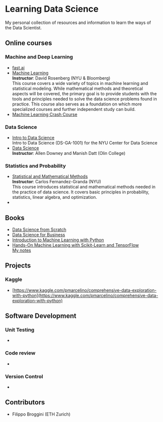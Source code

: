 # Learning Data Science
My personal collection of resources and information to learn the ways of the Data Scientist.

## Online courses
### Machine and Deep Learning
* [fast.ai](https://www.fast.ai)
* [Machine Learning](https://davidrosenberg.github.io/ml2018/#home)  
**Instructor**: David Rosenberg (NYU & Bloomberg)  
This course covers a wide variety of topics in machine learning and statistical modeling. While mathematical methods and theoretical aspects will be covered, the primary goal is to provide students with the tools and principles needed to solve the data science problems found in practice. This course also serves as a foundation on which more specialized courses and further independent study can build.
* [Machine Learning Crash Course](https://developers.google.com/machine-learning/crash-course/)  

### Data Science
* [Intro to Data Science](https://github.com/briandalessandro/DataScienceCourse)  
Intro to Data Science (DS-GA-1001) for the NYU Center for Data Science
* [Data Science](https://sites.google.com/site/datascienceolin17/)  
**Instructor**: Allen Downey and Manish Datt (Olin College)

### Statistics and Probability
* [Statistical and Mathematical Methods](https://cims.nyu.edu/~cfgranda/pages/DSGA1002_fall15/index.html)  
**Instructor**: Carlos Fernandez-Granda (NYU)  
This course introduces statistical and mathematical methods needed in the practice of data science. It covers basic principles in probability, statistics, linear algebra, and optimization.
* 

## Books
* [Data Science from Scratch](http://shop.oreilly.com/product/0636920033400.do)
* [Data Science for Business](http://data-science-for-biz.com)
* [Introduction to Machine Learning with Python](http://shop.oreilly.com/product/0636920030515.do)
* [Hands-On Machine Learning with Scikit-Learn and TensorFlow](http://shop.oreilly.com/product/0636920052289.do)  
[My notes](books/hands_on_ml.md)

## Projects
### Kaggle
* [https://www.kaggle.com/pmarcelino/comprehensive-data-exploration-with-python](https://www.kaggle.com/pmarcelino/comprehensive-data-exploration-with-python)

## Software Development
### Unit Testing
*
### Code review
*
### Version Control
*

## Contributors
* Filippo Broggini (ETH Zurich)
